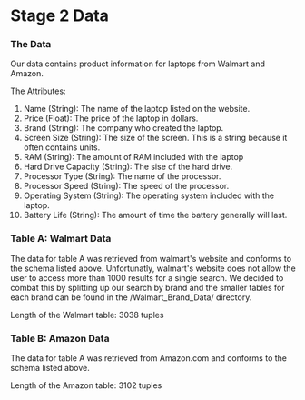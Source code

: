 # Stage 2 Data

### The Data
Our data contains product information for laptops from Walmart and Amazon.

The Attributes:
  1. Name (String): The name of the laptop listed on the website.
  2. Price (Float): The price of the laptop in dollars.
  3. Brand (String): The company who created the laptop.
  4. Screen Size (String): The size of the screen. This is a string because it often contains units.
  5. RAM (String): The amount of RAM included with the laptop
  6. Hard Drive Capacity (String): The sise of the hard drive.
  7. Processor Type (String): The name of the processor.
  8. Processor Speed (String): The speed of the processor.
  9. Operating System (String): The operating system included with the laptop.
  10. Battery Life (String): The amount of time the battery generally will last.

### Table A: Walmart Data
The data for table A was retrieved from walmart's website and conforms to the schema listed above. Unfortunatly, walmart's website does not allow the user to access more than 1000 results for a single search. We decided to combat this by splitting up our search by brand and the smaller tables for each brand can be found in the /Walmart_Brand_Data/ directory.

Length of the Walmart table: 3038 tuples

### Table B: Amazon Data
The data for table A was retrieved from Amazon.com and conforms to the schema listed above.

Length of the Amazon table: 3102 tuples
